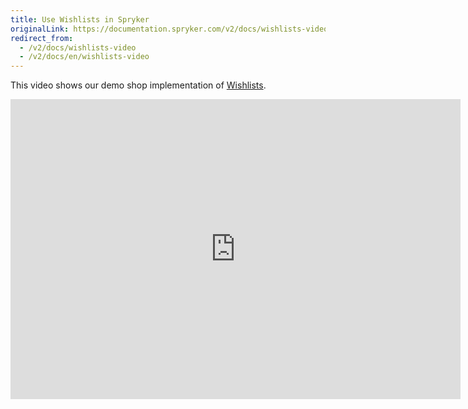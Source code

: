 ```yaml
---
title: Use Wishlists in Spryker
originalLink: https://documentation.spryker.com/v2/docs/wishlists-video
redirect_from:
  - /v2/docs/wishlists-video
  - /v2/docs/en/wishlists-video
---
```


This video shows our demo shop implementation of [Wishlists](/docs/scos/dev/features/201903.0/wishlist/wishlist.html).

<iframe src="https://fast.wistia.net/embed/iframe/g7hzsa9xw7" title="Wihlists" allowtransparency="true" frameborder="0" scrolling="no" class="wistia_embed" name="wistia_embed" allowfullscreen="0" mozallowfullscreen="0" webkitallowfullscreen="0" oallowfullscreen="0" msallowfullscreen="0" width="720" height="480"></iframe>
